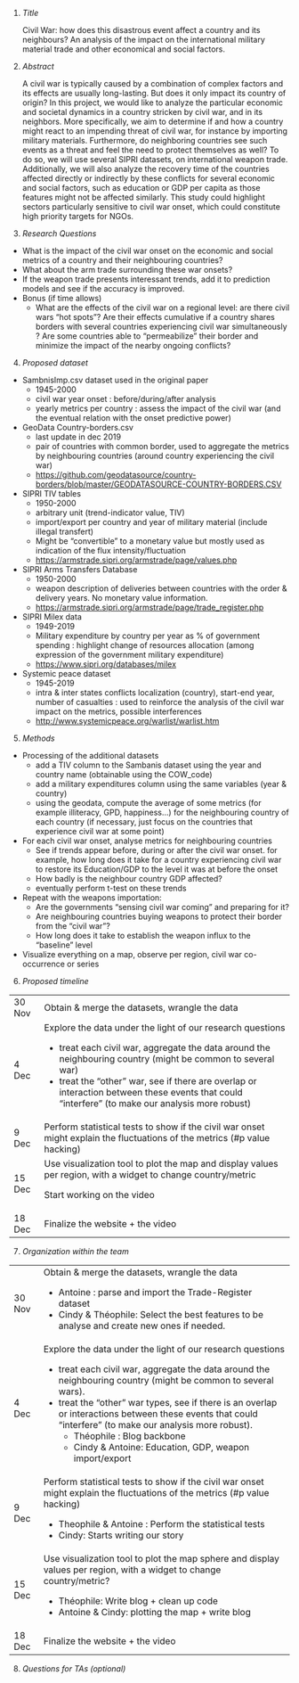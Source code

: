 1. *Title*

    Civil War: how does this disastrous event affect a country and its neighbours? An analysis of the impact on the international military material trade and other economical and social factors.

2. *Abstract*

    A civil war is typically caused by a combination of complex factors and its effects are usually long-lasting. But does it only impact its country of origin? In this project, we would like to analyze the particular economic and societal dynamics in a country stricken by civil war, and in its neighbors. More specifically, we aim to determine if and how a country might react to an impending threat of civil war, for instance by importing military materials. Furthermore, do neighboring countries see such events as a threat and feel the need to protect themselves as well? To do so, we will use several SIPRI datasets, on international weapon trade. Additionally, we will also analyze the recovery time of the countries affected directly or indirectly by these conflicts for several economic and social factors, such as education or GDP per capita as those features might not be affected similarly. This study could highlight sectors particularly sensitive to civil war onset, which could constitute high priority targets for NGOs.

3. *Research Questions*

*   What is the impact of the civil war onset on the economic and social metrics of a country and their neighbouring countries?
*   What about the arm trade surrounding these war onsets?
*   If the weapon trade presents interessant trends, add it to prediction models and see if the accuracy is improved.
*   Bonus (if time allows)
    *   What are the effects of the civil war on a regional level: are there civil wars “hot spots”? Are their effects cumulative if a country shares borders with several countries experiencing civil war simultaneously ? Are some countries able to “permeabilize” their border and minimize the impact of the nearby ongoing conflicts?
    
4. *Proposed dataset*

*   SambnisImp.csv dataset used in the original paper
    *   1945-2000
    *   civil war year onset : before/during/after analysis
    *   yearly metrics per country : assess the impact of the civil war (and the eventual relation with the onset predictive power)
*   GeoData Country-borders.csv
    *   last update in dec 2019
    *   pair of countries with common border, used to aggregate the metrics by neighbouring countries (around country experiencing the civil war)
    *   https://github.com/geodatasource/country-borders/blob/master/GEODATASOURCE-COUNTRY-BORDERS.CSV
*   SIPRI TIV tables
    *   1950-2000
    *   arbitrary unit (trend-indicator value, TIV)
    *   import/export per country and year of military material (include illegal transfert)
    *   Might be “convertible” to a monetary value but mostly used as indication of the flux intensity/fluctuation
    *   https://armstrade.sipri.org/armstrade/page/values.php
*   SIPRI Arms Transfers Database
    *   1950-2000
    *   weapon description of deliveries between countries with the order & delivery years. No monetary value information.
    *   https://armstrade.sipri.org/armstrade/page/trade_register.php
*   SIPRI Milex data
    *   1949-2019
    *   Military expenditure by country per year as % of government spending : highlight change of resources allocation (among expression of the government military expenditure)
    *   https://www.sipri.org/databases/milex
*   Systemic peace dataset
    *   1945-2019
    *   intra & inter states conflicts localization (country), start-end year, number of casualties : used to reinforce the analysis of the civil war impact on the metrics, possible interferences
    *   http://www.systemicpeace.org/warlist/warlist.htm

5. *Methods*

*   Processing of the additional datasets
    *   add a TIV column to the Sambanis dataset using the year and country name (obtainable using the COW_code)
    *   add a military expenditures column using the same variables (year & country)
    *   using the geodata, compute the average of some metrics (for example illiteracy, GPD, happiness…) for the neighbouring country of each country (if necessary, just focus on the countries that experience civil war at some point)
*   For each civil war onset, analyse metrics for neighbouring countries
    *   See if trends appear before, during or after the civil war onset. for example, how long does it take for a country experiencing civil war to restore its Education/GDP to the level it was at before the onset
    *   How badly is the neighbour country GDP affected?
    *   eventually perform t-test on these trends
*   Repeat with the weapons importation:
    *   Are the governments “sensing civil war coming” and preparing for it? 
    *   Are neighbouring countries buying weapons to protect their border from the “civil war”?
    *   How long does it take to establish the weapon influx to the “baseline” level
*   Visualize everything on a map, observe per region, civil war co-occurrence or series

6. *Proposed timeline*

<table>
  <tr>
   <td>
30 Nov
   </td>
   <td>Obtain & merge the datasets, wrangle the data
   </td>
  </tr>
  <tr>
   <td>4 Dec
   </td>
   <td>Explore the data under the light of our research questions
<ul>

<li>treat each civil war, aggregate the data around the neighbouring country (might be common to several war)

<li>treat the “other” war, see if there are overlap or interaction between these events that could “interfere” (to make our analysis more robust)
</li>
</ul>
   </td>
  </tr>
  <tr>
   <td>9 Dec
   </td>
   <td>Perform statistical tests to show if the civil war onset might explain the fluctuations of the metrics (#p value hacking)
   </td>
  </tr>
  <tr>
   <td>15 Dec
   </td>
   <td>Use visualization tool to plot the map and display values per region, with a widget to change country/metric
<p>
Start working on the video
   </td>
  </tr>
  <tr>
   <td>18 Dec
   </td>
   <td>Finalize the website + the video
   </td>
  </tr>
</table>




7. *Organization within the team*

<table>
  <tr>
   <td>
30 Nov
   </td>
   <td>Obtain & merge the datasets, wrangle the data
<ul>

<li>Antoine : parse and import the Trade-Register dataset

<li>Cindy & Théophile: Select the best features to be analyse and create new ones if needed.
</li>
</ul>
   </td>
  </tr>
  <tr>
   <td>4 Dec
   </td>
   <td>Explore the data under the light of our research questions
<ul>

<li>treat each civil war, aggregate the data around the neighbouring country (might be common to several wars).

<li>treat the “other” war types, see if there is an overlap or interactions between these events that could “interfere” (to make our analysis more robust). 
<ul>
 
<li>Théophile : Blog backbone
 
<li>Cindy & Antoine: Education, GDP, weapon import/export
</li> 
</ul>
</li> 
</ul>
   </td>
  </tr>
  <tr>
   <td>9 Dec
   </td>
   <td>Perform statistical tests to show if the civil war onset might explain the fluctuations of the metrics (#p value hacking)
<ul>

<li>Theophile & Antoine : Perform the statistical tests 

<li>Cindy: Starts writing our story	
</li>
</ul>
   </td>
  </tr>
  <tr>
   <td>15 Dec
   </td>
   <td>Use visualization tool to plot the map sphere and display values per region, with a widget to change country/metric?
<ul>

<li>Théophile: Write blog + clean up code 

<li>Antoine & Cindy: plotting the map +  write blog
</li>
</ul>
   </td>
  </tr>
  <tr>
   <td>18 Dec
   </td>
   <td>Finalize the website + the video
   </td>
  </tr>
</table>




8. *Questions for TAs (optional)*
